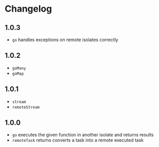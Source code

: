 # Changelog

## 1.0.3

+ `go` handles exceptions on remote isolates correctly 

## 1.0.2

+ `goMany`
+ `goMap`

## 1.0.1

+ `stream`
+ `remoteStream`

## 1.0.0

+ `go` executes the given function in another isolate and returns results
+ `remoteTask` returns converts a task into a remote executed task
